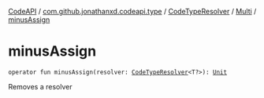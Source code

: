 [CodeAPI](../../../index.md) / [com.github.jonathanxd.codeapi.type](../../index.md) / [CodeTypeResolver](../index.md) / [Multi](index.md) / [minusAssign](.)

# minusAssign

`operator fun minusAssign(resolver: `[`CodeTypeResolver`](../index.md)`<T?>): `[`Unit`](https://kotlinlang.org/api/latest/jvm/stdlib/kotlin/-unit/index.html)

Removes a resolver

